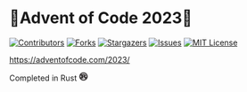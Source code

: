
# 🎄Advent of Code 2023🎄

[![Contributors][contributors-shield]][contributors-url]
[![Forks][forks-shield]][forks-url]
[![Stargazers][stars-shield]][stars-url]
[![Issues][issues-shield]][issues-url]
[![MIT License][license-shield]][license-url]

 <https://adventofcode.com/2023/>

Completed in Rust <img height="16" src="https://raw.githubusercontent.com/github/explore/master/topics/rust/rust.png" />

<!-- MARKDOWN LINKS & IMAGES -->
<!-- https://www.markdownguide.org/basic-syntax/#reference-style-links -->
[contributors-shield]: https://img.shields.io/github/contributors/nicholas-l/advent-of-code-2022.svg?style=for-the-badge
[contributors-url]: https://github.com/nicholas-l/advent-of-code-2022/graphs/contributors
[forks-shield]: https://img.shields.io/github/forks/nicholas-l/advent-of-code-2022.svg?style=for-the-badge
[forks-url]: https://github.com/nicholas-l/advent-of-code-2022/network/members
[stars-shield]: https://img.shields.io/github/stars/nicholas-l/advent-of-code-2022.svg?style=for-the-badge
[stars-url]: https://github.com/nicholas-l/advent-of-code-2022/stargazers
[issues-shield]: https://img.shields.io/github/issues/nicholas-l/advent-of-code-2022.svg?style=for-the-badge
[issues-url]: https://github.com/nicholas-l/advent-of-code-2022/issues
[license-shield]: https://img.shields.io/github/license/nicholas-l/advent-of-code-2022.svg?style=for-the-badge
[license-url]: https://github.com/nicholas-l/advent-of-code-2022/blob/master/LICENSE.txt
